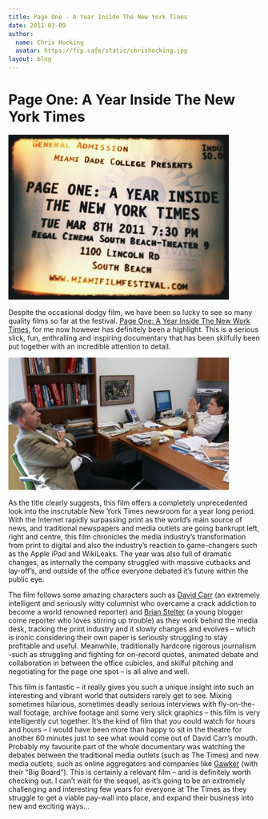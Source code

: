 ```yaml
---
title: Page One - A Year Inside The New York Times
date: 2011-03-09
author:
  name: Chris Hocking
  avatar: https://fcp.cafe/static/chrishocking.jpg
layout: blog
---
```

# Page One: A Year Inside The New York Times

![](/static/blog/2011-03-pageone_ticket1-441x329.jpg "pageone_ticket")

Despite the occasional dodgy film, we have been so lucky to see so many quality films so far at the festival. [Page One: A Year Inside The New Work Times](http://www.imdb.com/title/tt1787777/ "IMDB"), for me now however has definitely been a highlight. This is a serious slick, fun, enthralling and inspiring documentary that has been skilfully been put together with an incredible attention to detail.

![](/static/blog/2011-03-pageone_frame-441x264.jpg "pageone_frame")

As the title clearly suggests, this film offers a completely unprecedented look into the inscrutable New York Times newsroom for a year long period. With the Internet rapidly surpassing print as the world’s main source of news, and traditional newspapers and media outlets are going bankrupt left, right and centre, this film chronicles the media industry’s transformation from print to digital and also the industry’s reaction to game-changers such as the Apple iPad and WikiLeaks. The year was also full of dramatic changes, as internally the company struggled with massive cutbacks and lay-off’s, and outside of the office everyone debated it’s future within the public eye.

The film follows some amazing characters such as [David Carr](http://en.wikipedia.org/wiki/David_Carr_(journalist) "Wikipedia") (an extremely intelligent and seriously witty columnist who overcame a crack addiction to become a world renowned reporter) and [Brian Stelter](http://en.wikipedia.org/wiki/Brian_Stelter "Wikipedia") (a young blogger come reporter who loves stirring up trouble) as they work behind the media desk, tracking the print industry and it slowly changes and evolves – which is ironic considering their own paper is seriously struggling to stay profitable and useful. Meanwhile, traditionally hardcore rigorous journalism -such as struggling and fighting for on-record quotes, animated debate and collaboration in between the office cubicles, and skilful pitching and negotiating for the page one spot – is all alive and well.

This film is fantastic – it really gives you such a unique insight into such an interesting and vibrant world that outsiders rarely get to see. Mixing sometimes hilarious, sometimes deadly serious interviews with fly-on-the-wall footage, archive footage and some very slick graphics – this film is very intelligently cut together. It’s the kind of film that you could watch for hours and hours – I would have been more than happy to sit in the theatre for another 60 minutes just to see what would come out of David Carr’s mouth. Probably my favourite part of the whole documentary was watching the debates between the traditional media outlets (such as The Times) and new media outlets, such as online aggregators and companies like [Gawker](http://en.wikipedia.org/wiki/Gawker "Wikipedia") (with their “Big Board”). This is certainly a relevant film – and is definitely worth checking out. I can’t wait for the sequel, as it’s going to be an extremely challenging and interesting few years for everyone at The Times as they struggle to get a viable pay-wall into place, and expand their business into new and exciting ways…